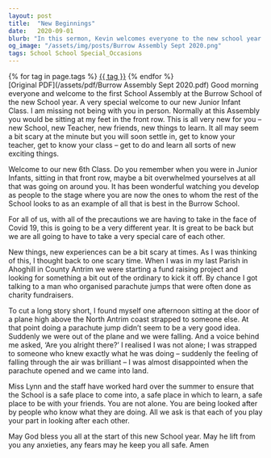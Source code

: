 ```yaml
---
layout: post
title:  "New Beginnings"
date:   2020-09-01
blurb: "In this sermon, Kevin welcomes everyone to the new school year at Burrow School, especially the new Junior Infant Class. He acknowledges the fear and excitement that come with new experiences and assures the students that they are not alone. He uses a personal anecdote about a parachute jump to illustrate this point. Kevin also acknowledges the challenges posed by Covid-19 and emphasizes the importance of taking care of each other."
og_image: "/assets/img/posts/Burrow Assembly Sept 2020.png"
tags: School School Special_Occasions
---    
```

<div class="tag-pills">
    {% for tag in page.tags %}
    <a href="{{ site.baseurl }}/tag/{{ tag | slugify }}" class="tag-pill">{{ tag }}</a>
    {% endfor %}
</div>
[Original PDF](/assets/pdf/Burrow Assembly Sept 2020.pdf)
Good morning everyone and welcome to the first School Assembly at the Burrow School of the new School year. A very special welcome to our new Junior Infant Class. I am missing not being with you in person. Normally at this Assembly you would be sitting at my feet in the front row. This is all very new for you – new School, new Teacher, new friends, new things to learn. It all may seem a bit scary at the minute but you will soon settle in, get to know your teacher, get to know your class – get to do and learn all sorts of new exciting things.

Welcome to our new 6th Class. Do you remember when you were in Junior Infants, sitting in that front row, maybe a bit overwhelmed yourselves at all that was going on around you. It has been wonderful watching you develop as people to the stage where you are now the ones to whom the rest of the School looks to as an example of all that is best in the Burrow School.

For all of us, with all of the precautions we are having to take in the face of Covid 19, this is going to be a very different year. It is great to be back but we are all going to have to take a very special care of each other.

New things, new experiences can be a bit scary at times. As I was thinking of this, I thought back to one scary time. When I was in my last Parish in Ahoghill in County Antrim we were starting a fund raising project and looking for something a bit out of the ordinary to kick it off. By chance I got talking to a man who organised parachute jumps that were often done as charity fundraisers.

To cut a long story short, I found myself one afternoon sitting at the door of a plane high above the North Antrim coast strapped to someone else. At that point doing a parachute jump didn’t seem to be a very good idea. Suddenly we were out of the plane and we were falling. And a voice behind me asked, ‘Are you alright there?’ I realised I was not alone; I was strapped to someone who knew exactly what he was doing – suddenly the feeling of falling through the air was brilliant – I was almost disappointed when the parachute opened and we came into land.

Miss Lynn and the staff have worked hard over the summer to ensure that the School is a safe place to come into, a safe place in which to learn, a safe place to be with your friends. You are not alone. You are being looked after by people who know what they are doing. All we ask is that each of you play your part in looking after each other.

May God bless you all at the start of this new School year. May he lift from you any anxieties, any fears may he keep you all safe. Amen
